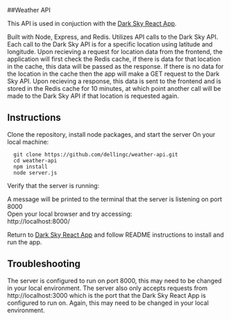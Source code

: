 
##Weather API

This API is used in conjuction with the [Dark Sky React App](https://github.com/dellingc/dark-sky-react-app). 

Built with Node, Express, and Redis. Utilizes API calls to the Dark Sky API. Each call to the Dark Sky API is for a specific location using latitude and longitude. Upon recieving a request for location data from the frontend, the application will first check the Redis cache, if there is data for that location in the cache, this data will be passed as the response. If there is no data for the location in the cache then the app will make a GET request to the Dark Sky API. Upon recieving a response, this data is sent to the frontend and is stored in the Redis cache for 10 minutes, at which point another call will be made to the Dark Sky API if that location is requested again.

## Instructions
Clone the repository, install node packages, and start the server
On your local machine:
```
  git clone https://github.com/dellingc/weather-api.git
  cd weather-api
  npm install
  node server.js
```

Verify that the server is running:

A message will be printed to the terminal that the server is listening on port 8000  
Open your local browser and try accessing:  
    http://localhost:8000/  
    
Return to [Dark Sky React App](https://github.com/dellingc/dark-sky-react-app) and follow README instructions to install and run the app.


## Troubleshooting
The server is configured to run on port 8000, this may need to be changed in your local environment. The server also only accepts requests from http://localhost:3000 which is the port that the Dark Sky React App is configured to run on. Again, this may need to be changed in your local environment.
